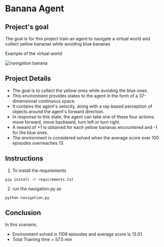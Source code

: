 # Banana  Agent

## Project's goal

The goal is for this project train an agent to navigate a virtual world and collect yellow bananas while avoiding blue bananas

Example of the virtual world

![navigation banana](img/navigation_banana.gif)

## Project Details
* The goal is to collect the yellow ones while avoiding the blue ones. 
* This environment provides states to the agent in the form of a 37-dimensional continuous space. 
* It contains the agent's velocity, along with a ray-based perception of objects around the agent's forward direction.
* In response to this state, the agent can take one of these four actions: move forward, move backward, turn left or turn right.
* A reward of +1 is obtained for each yellow bananas encountered and -1 for the blue ones. 
* The environment is considered solved when the average score over 100 episodes overreaches 13.



## Instructions 

1. To install the requirements
```
pip install -r requirements.txt
```

2. run the navigation.py as
```
python navigation.py
```

## Conclusion

In this scenario,

* Environment solved in 1109 episodes	and average score is 13.01.
* Total Training time = 57.5 min


